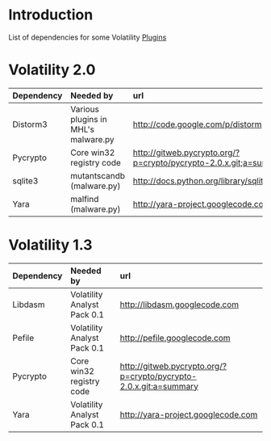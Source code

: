 # Introduction #

List of dependencies for some Volatility [Plugins](Plugins.md)


# Volatility 2.0 #

| **Dependency** | **Needed by** | **url** |
|:---------------|:--------------|:--------|
| Distorm3       | Various plugins in MHL's malware.py | http://code.google.com/p/distorm |
| Pycrypto       | Core win32 registry code | http://gitweb.pycrypto.org/?p=crypto/pycrypto-2.0.x.git;a=summary |
| sqlite3        | mutantscandb (malware.py) | http://docs.python.org/library/sqlite3.html |
| Yara           | malfind (malware.py) | http://yara-project.googlecode.com |



# Volatility 1.3 #

| **Dependency** | **Needed by** | **url** |
|:---------------|:--------------|:--------|
| Libdasm        | Volatility Analyst Pack 0.1 | http://libdasm.googlecode.com |
| Pefile         | Volatility Analyst Pack 0.1 | http://pefile.googlecode.com |
| Pycrypto       | Core win32 registry code | http://gitweb.pycrypto.org/?p=crypto/pycrypto-2.0.x.git;a=summary |
| Yara           | Volatility Analyst Pack 0.1 | http://yara-project.googlecode.com |